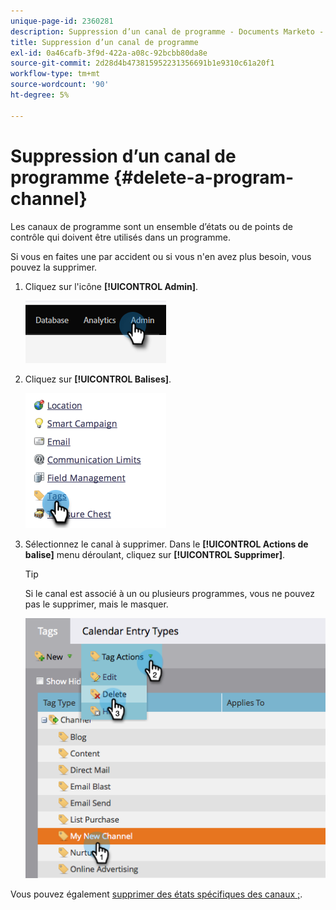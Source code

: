 ```yaml
---
unique-page-id: 2360281
description: Suppression d’un canal de programme - Documents Marketo - Documentation du produit
title: Suppression d’un canal de programme
exl-id: 0a46cafb-3f9d-422a-a08c-92bcbb80da8e
source-git-commit: 2d28d4b473815952231356691b1e9310c61a20f1
workflow-type: tm+mt
source-wordcount: '90'
ht-degree: 5%

---
```


# Suppression d’un canal de programme {#delete-a-program-channel}

Les canaux de programme sont un ensemble d’états ou de points de contrôle qui doivent être utilisés dans un programme.

Si vous en faites une par accident ou si vous n&#39;en avez plus besoin, vous pouvez la supprimer.

1. Cliquez sur l&#39;icône **[!UICONTROL Admin]**.

   ![](assets/delete-a-program-channel-1.png)

1. Cliquez sur **[!UICONTROL Balises]**.

   ![](assets/delete-a-program-channel-2.png)

1. Sélectionnez le canal à supprimer. Dans le **[!UICONTROL Actions de balise]** menu déroulant, cliquez sur **[!UICONTROL Supprimer]**.

   >[!TIP]
   >
   >Si le canal est associé à un ou plusieurs programmes, vous ne pouvez pas le supprimer, mais le masquer.

   ![](assets/delete-a-program-channel-3.png)

Vous pouvez également [supprimer des états spécifiques des canaux ;](/help/marketo/product-docs/administration/tags/delete-a-program-status-from-a-program-channel.md).

